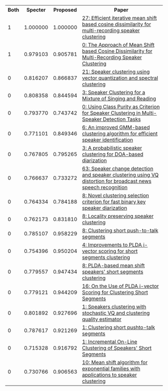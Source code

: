 <html><table><tr>
<th>Both</th>
<th>Specter</th>
<th>Proposed</th>
<th>Paper</th>
</tr>
<tr>
<td>1</td>
<td>1.000000</td>
<td>1.000000</td>
<td><a href="https://www.semanticscholar.org/paper/ab387cb6cc971775c4d4f75d5b175c814311890e">27: Efficient iterative mean shift based cosine dissimilarity for multi-recording speaker clustering</a></td>
</tr>
<tr>
<td>1</td>
<td>0.979103</td>
<td>0.905781</td>
<td><a href="https://www.semanticscholar.org/paper/63a874d8fe35aba7469755be11c690971c1487f5">0: The Approach of Mean Shift based Cosine Dissimilarity for Multi-Recording Speaker Clustering</a></td>
</tr>
<tr>
<td>0</td>
<td>0.816207</td>
<td>0.866837</td>
<td><a href="https://www.semanticscholar.org/paper/6c9c5c25b3705c555fd2e5d592ce2766f4a06bfb">21: Speaker clustering using vector quantization and spectral clustering</a></td>
</tr>
<tr>
<td>0</td>
<td>0.808358</td>
<td>0.844594</td>
<td><a href="https://www.semanticscholar.org/paper/68b31f69f7103d15240e5966510d733a782264bc">3: Speaker Clustering for a Mixture of Singing and Reading</a></td>
</tr>
<tr>
<td>0</td>
<td>0.793770</td>
<td>0.743742</td>
<td><a href="https://www.semanticscholar.org/paper/2f41dd46212cd550d883e08efca67390a72f3440">0: Using Class Purity as Criterion for Speaker Clustering in Multi-Speaker Detection Tasks</a></td>
</tr>
<tr>
<td>0</td>
<td>0.771101</td>
<td>0.849346</td>
<td><a href="https://www.semanticscholar.org/paper/c07a687ab032e4735b2141a67c1025bb4c332f39">6: An improved GMM-based clustering algorithm for efficient speaker identification</a></td>
</tr>
<tr>
<td>0</td>
<td>0.767805</td>
<td>0.795265</td>
<td><a href="https://www.semanticscholar.org/paper/7ea97291ae845768cc28b0e88b44ebcbc54b8641">3: A probabilistic speaker clustering for DOA-based diarization</a></td>
</tr>
<tr>
<td>0</td>
<td>0.766637</td>
<td>0.733272</td>
<td><a href="https://www.semanticscholar.org/paper/f0a3f482672ac2272adf7a44611caa6788286936">63: Speaker change detection and speaker clustering using VQ distortion for broadcast news speech recognition</a></td>
</tr>
<tr>
<td>0</td>
<td>0.764334</td>
<td>0.784188</td>
<td><a href="https://www.semanticscholar.org/paper/379d21f26cb62e151bef40a3aef4d135347bf0d2">8: Novel clustering selection criterion for fast binary key speaker diarization</a></td>
</tr>
<tr>
<td>0</td>
<td>0.762173</td>
<td>0.831810</td>
<td><a href="https://www.semanticscholar.org/paper/629df039a717ad5edb11f0378ef4af24b3405df7">8: Locality preserving speaker clustering</a></td>
</tr>
<tr>
<td>0</td>
<td>0.785107</td>
<td>0.958229</td>
<td><a href="https://www.semanticscholar.org/paper/187f83bbd1cbaa46a44cc0523c8d22880f9df4b6">8: Clustering short push-to-talk segments</a></td>
</tr>
<tr>
<td>0</td>
<td>0.754396</td>
<td>0.950204</td>
<td><a href="https://www.semanticscholar.org/paper/17ead43bc401620878a4bd53750b51abfb4c5f04">4: Improvements to PLDA i-vector scoring for short segments clustering</a></td>
</tr>
<tr>
<td>0</td>
<td>0.779557</td>
<td>0.947434</td>
<td><a href="https://www.semanticscholar.org/paper/9a11becfe7c186f34cb3493dec7da8b2c7262239">8: PLDA-based mean shift speakers' short segments clustering</a></td>
</tr>
<tr>
<td>0</td>
<td>0.779121</td>
<td>0.944209</td>
<td><a href="https://www.semanticscholar.org/paper/7fcae6aaa11b51cb758112c2c2dd92173b006760">16: On the Use of PLDA i-vector Scoring for Clustering Short Segments</a></td>
</tr>
<tr>
<td>0</td>
<td>0.801892</td>
<td>0.927696</td>
<td><a href="https://www.semanticscholar.org/paper/7dd8fb1a15220097829dd996fa913ff0eaa688d4">1: Speakers clustering with stochastic VQ and clustering quality estimator</a></td>
</tr>
<tr>
<td>0</td>
<td>0.787617</td>
<td>0.921269</td>
<td><a href="https://www.semanticscholar.org/paper/c42e8ba0ddc9cc36e162ac1c6862800824466dd5">1: Clustering short pushto-talk segments</a></td>
</tr>
<tr>
<td>0</td>
<td>0.715328</td>
<td>0.916792</td>
<td><a href="https://www.semanticscholar.org/paper/00216599ad9fbd603dc11811df4e011afd231bf9">1: Incremental On-Line Clustering of Speakers' Short Segments</a></td>
</tr>
<tr>
<td>0</td>
<td>0.730766</td>
<td>0.906563</td>
<td><a href="https://www.semanticscholar.org/paper/ea7ce47f0b07030a78a891186bd6b8c6d1893d4e">10: Mean shift algorithm for exponential families with applications to speaker clustering</a></td>
</tr>
</table></html>
